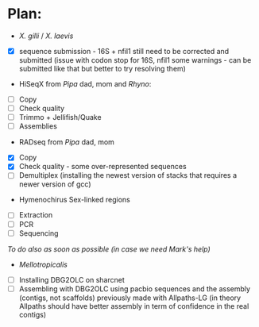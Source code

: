 # Plan:

- *X. gilli* / *X. laevis* 
- [x] sequence submission - 16S + nfil1 still need to be corrected and submitted (issue with codon stop for 16S, nfil1 some warnings - can be submitted like that but better to try resolving them)
  
- HiSeqX from *Pipa* dad, mom and *Rhyno*: 
- [ ] Copy 
- [ ] Check quality 
- [ ] Trimmo + Jellifish/Quake
- [ ] Assemblies

- RADseq from *Pipa* dad, mom
- [x] Copy 
- [x] Check quality - some over-represented sequences
- [ ] Demultiplex (installing the newest version of stacks that requires a newer version of gcc) 

- Hymenochirus Sex-linked regions
- [ ] Extraction
- [ ] PCR
- [ ] Sequencing

*To do also as soon as possible (in case we need Mark's help)*
- *Mellotropicalis* 
- [ ] Installing DBG2OLC on sharcnet
- [ ] Assembling with DBG2OLC using pacbio sequences and the assembly (contigs, not scaffolds) previously made with Allpaths-LG (in theory Allpaths should have better assembly in term of confidence in the real contigs)
